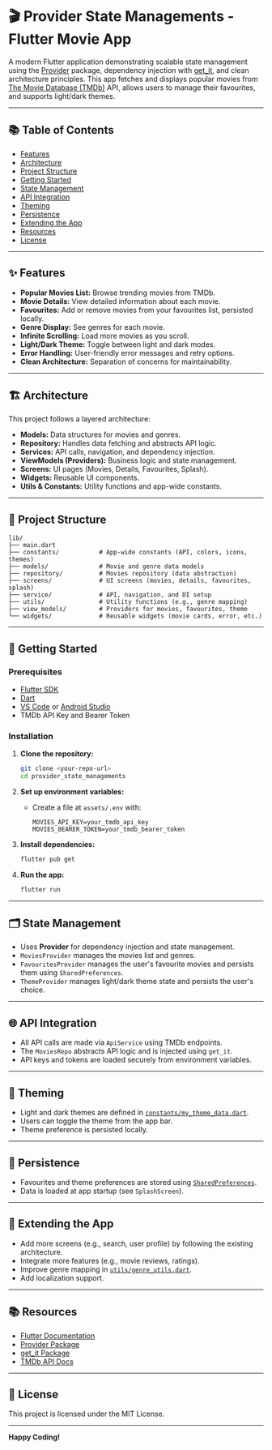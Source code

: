 # 🎬 Provider State Managements - Flutter Movie App

A modern Flutter application demonstrating scalable state management using the [Provider](https://pub.dev/packages/provider) package, dependency injection with [get_it](https://pub.dev/packages/get_it), and clean architecture principles. This app fetches and displays popular movies from [The Movie Database (TMDb)](https://www.themoviedb.org/) API, allows users to manage their favourites, and supports light/dark themes.

---

## 📚 Table of Contents

- [Features](#features)
- [Architecture](#architecture)
- [Project Structure](#project-structure)
- [Getting Started](#getting-started)
- [State Management](#state-management)
- [API Integration](#api-integration)
- [Theming](#theming)
- [Persistence](#persistence)
- [Extending the App](#extending-the-app)
- [Resources](#resources)
- [License](#license)

---

## ✨ Features

- **Popular Movies List:** Browse trending movies from TMDb.
- **Movie Details:** View detailed information about each movie.
- **Favourites:** Add or remove movies from your favourites list, persisted locally.
- **Genre Display:** See genres for each movie.
- **Infinite Scrolling:** Load more movies as you scroll.
- **Light/Dark Theme:** Toggle between light and dark modes.
- **Error Handling:** User-friendly error messages and retry options.
- **Clean Architecture:** Separation of concerns for maintainability.

---

## 🏗️ Architecture

This project follows a layered architecture:

- **Models:** Data structures for movies and genres.
- **Repository:** Handles data fetching and abstracts API logic.
- **Services:** API calls, navigation, and dependency injection.
- **ViewModels (Providers):** Business logic and state management.
- **Screens:** UI pages (Movies, Details, Favourites, Splash).
- **Widgets:** Reusable UI components.
- **Utils & Constants:** Utility functions and app-wide constants.

---

## 📁 Project Structure

```
lib/
├── main.dart
├── constants/           # App-wide constants (API, colors, icons, themes)
├── models/              # Movie and genre data models
├── repository/          # Movies repository (data abstraction)
├── screens/             # UI screens (movies, details, favourites, splash)
├── service/             # API, navigation, and DI setup
├── utils/               # Utility functions (e.g., genre mapping)
├── view_models/         # Providers for movies, favourites, theme
└── widgets/             # Reusable widgets (movie cards, error, etc.)
```

---

## 🚀 Getting Started

### Prerequisites

- [Flutter SDK](https://docs.flutter.dev/get-started/install)
- [Dart](https://dart.dev/get-dart)
- [VS Code](https://code.visualstudio.com/) or [Android Studio](https://developer.android.com/studio)
- TMDb API Key and Bearer Token

### Installation

1. **Clone the repository:**
   ```sh
   git clone <your-repo-url>
   cd provider_state_managements
   ```

2. **Set up environment variables:**
   - Create a file at `assets/.env` with:
     ```
     MOVIES_API_KEY=your_tmdb_api_key
     MOVIES_BEARER_TOKEN=your_tmdb_bearer_token
     ```

3. **Install dependencies:**
   ```sh
   flutter pub get
   ```

4. **Run the app:**
   ```sh
   flutter run
   ```

---

## 🗂️ State Management

- Uses **Provider** for dependency injection and state management.
- `MoviesProvider` manages the movies list and genres.
- `FavouritesProvider` manages the user's favourite movies and persists them using `SharedPreferences`.
- `ThemeProvider` manages light/dark theme state and persists the user's choice.

---

## 🌐 API Integration

- All API calls are made via `ApiService` using TMDb endpoints.
- The `MoviesRepo` abstracts API logic and is injected using `get_it`.
- API keys and tokens are loaded securely from environment variables.

---

## 🎨 Theming

- Light and dark themes are defined in [`constants/my_theme_data.dart`](lib/constants/my_theme_data.dart).
- Users can toggle the theme from the app bar.
- Theme preference is persisted locally.

---

## 💾 Persistence

- Favourites and theme preferences are stored using [`SharedPreferences`](https://pub.dev/packages/shared_preferences).
- Data is loaded at app startup (see `SplashScreen`).

---

## 🧩 Extending the App

- Add more screens (e.g., search, user profile) by following the existing architecture.
- Integrate more features (e.g., movie reviews, ratings).
- Improve genre mapping in [`utils/genre_utils.dart`](lib/utils/genre_utils.dart).
- Add localization support.

---

## 📚 Resources

- [Flutter Documentation](https://docs.flutter.dev/)
- [Provider Package](https://pub.dev/packages/provider)
- [get_it Package](https://pub.dev/packages/get_it)
- [TMDb API Docs](https://developer.themoviedb.org/docs)

---

## 📄 License

This project is licensed under the MIT License.

---

**Happy Coding!**
